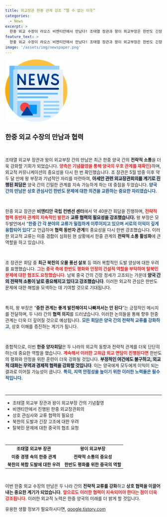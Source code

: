 ```yaml
---
title: 외교장관 한중 관계 강조 “뗄 수 없는 이웃”
categories:
  - News
excerpt: >
  한중 외교 수장이 라오스 비엔티안에서 만났다! 조태열 장관과 왕이 외교부장은 한반도 긴장 완화와 전략적 협력의 필요성을 강조하며 고위급 소통을 강화하기로 합의했다. 긴박한 정세 속, 두 나라의 미래 협력에 대한 새로운 전환점이 될까요? 클릭해서 더 알아보세요!
feature_text: >
  한중 외교 수장이 라오스 비엔티안에서 만났다! 조태열 장관과 왕이 외교부장은 한반도 긴장 완화와 전략적 협력의 필요성을 강조하며 고위급 소통을 강화하기로 합의했다. 긴박한 정세 속, 두 나라의 미래 협력에 대한 새로운 전환점이 될까요? 클릭해서 더 알아보세요!
image: '/assets/img/newspaper.png'
---
```


<p><img src="/assets/img/newspaper.png" alt="kimp 속보" /></p>

<h2 data-ke-size="size26">한중 외교 수장의 만남과 협력</h2>

<p data-ke-size="size16">&nbsp;</p>

<p>조태열 외교부 장관과 왕이 외교부장 간의 만남은 최근 한중 양국 간의 <b>전략적 소통</b>을 더욱 강화할 기회가 되었습니다. <b><span style="color: #ee2323;">양측은 기념촬영을 통해 양국의 우호 관계를 재확인}</span></b>하며, 외교적 커뮤니케이션의 중요성을 다시 한 번 확인했습니다. 조 장관은 5월 방중 이후 약 두 달 만에 왕 부장과 기념적인 자리를 마련하여, <b><span style="background-color: #21538527;">아세안 관련 외교장관회의를 계기로 진행된 회담은</span></b> 양국 간의 긴밀한 관계를 지속 가능하게 하는 데 중점을 두었습니다. <b><span style="color: #1a5490;">양국 간의 만남은 상호 관심사인 한반도 문제에 대한 의견을 교환하는 중요한 자리였습니다.</span></b></p>

<p data-ke-size="size16">&nbsp;</p>

<p>한중 외교 장관은 <b>비엔티안 국립 컨벤션 센터</b>에서 약 40분간 회담을 진행하며, <b><span style="color: #ee2323;">전략적 협력 동반자 관계의 지속적인 발전</span></b>과 <b><span style="background-color: #21538527;">교류 협력의 필요성을 강조했습니다.</span></b> 왕 부장은 모두발언에서 “<b><span style="color: #1a5490;">한중 간 각 분야의 교류가 밀접하게 이루어지고 있으며 서로의 이익이 깊게 융합되어 있다</span></b>”고 언급하며 <b>협력 동반자 관계</b>의 중요성을 다시 한번 강조했습니다. 이러한 외교적 교류는 미중 경합이 심화된 현 상황에서 한중 관계의 <b>전략적 소통 활성화</b>에 큰 역할을 하고 있습니다.</p>

<p data-ke-size="size16">&nbsp;</p>

<p>조 장관은 회담 중 <b>최근 북한의 오물 풍선 살포</b> 등 여러 복합적인 도발 양상에 대한 우려를 표명했습니다. <b><span style="color: #ee2323;">그는 중국 측에 한반도 평화와 안정의 건설적 역할을 부탁하며 탈북민 문제에 대한 협조도 요청했습니다.</span></b> 남북 중국 간의 긴장 정세가 고조되는 가운데 <b><span style="background-color: #21538527;">양국 간의 전략적 소통이 날로 중요해지고 있다고 강조했습니다</span></b>. 이러한 외교적 관심은 한반도 문제에 대한 해법을 모색하는 데 기여할 것으로 기대됩니다.</p>

<p data-ke-size="size16">&nbsp;</p>

<p>특히, 왕 부장은 “<b>중한 관계는 좋게 발전해야지 나빠져서는 안 된다</b>”는 긍정적인 메시지를 전달하며, 두 나라 간의 <b>협력 의지</b>를 드러냈습니다. 이러한 논의들을 통해 향후 한중 관계는 더욱 더 깊어질 것으로 예상됩니다. <b><span style="color: #1a5490;">모든 회담은 양국 간의 <b>전략적 교류</b>를 강화하고</span></b>, 상호 이해를 증진하는 계기가 됩니다.</p>

<p data-ke-size="size16">&nbsp;</p>

<p>종합적으로, 이번 <b>한중 양자회담</b>은 두 나라의 외교적 동향과 전략적 관계를 더욱 단단히 하는데 중요한 역할을 했습니다. <b><span style="color: #ee2323;">계속해서 이러한 고위급 외교 면담이 진행된다면</span></b> 한반도의 평화와 안정을 위한 훈련이 더욱 강화될 것입니다. <b><span style="background-color: #21538527;">부정적인 여건에도 불구하고, 외교적 대화는 무역과 경제적 협력을 강화할 것입니다</span></b>. 이는 양국에게 모두에게 이익이 되는 결과로 이어질 가능성이 큽니다. <b><span style="color: #1a5490;">특히, 지역 안정성을 높이기 위한 이러한 노력들은 필수적입니다.</span></b></p>

<p data-ke-size="size16">&nbsp;</p>

<hr/>

<ul>
    <li>조태열 외교부 장관과 왕이 외교부장 간의 기념촬영</li>
    <li>비엔티안에서 진행된 한중 외교장관회의</li>
    <li>상호 관심사와 교류 협력의 필요성</li>
    <li>북한의 도발과 긴장 고조에 대한 우려</li>
    <li>탈북민 문제에 대한 중국의 협조 요청</li>
</ul>

<p data-ke-size="size16">&nbsp;</p>

<table style="width: 100%;">
    <tr>
        <td style="text-align: center; height: 17px;"><b>조태열 외교부 장관</b></td>
        <td style="text-align: center; height: 17px;"><b>왕이 외교부장</b></td>
    </tr>
    <tr>
        <td style="text-align: center; height: 17px;"><b>미중 경쟁 속의 한중 관계</b></td>
        <td style="text-align: center; height: 17px;"><b>전략적 소통의 중요성</b></td>
    </tr>
    <tr>
        <td style="text-align: center; height: 17px;"><b>북한의 복합 도발에 대한 우려</b></td>
        <td style="text-align: center; height: 17px;"><b>한반도 평화를 위한 중국의 역할</b></td>
    </tr>
</table>

<p data-ke-size="size16">&nbsp;</p> 

<p>이번 한중 외교 수장의 만남은 두 나라 간의 <b>전략적 교류를 강화</b>하고 <b>상호 협력을 이끌어내는 중요한 계기가 되었습니다</b>. <b><span style="color: #ee2323;">앞으로도 이러한 협력이 지속되어야 한다는 점이 더욱 강조됩니다.</span></b> 이러한 외교적 노력은 한중 양국의 미래를 더 밝게 할 것입니다.</p>
유용한 생활 정보가 필요하시다면, <a href="https://qoogle.tistory.com" rel="dofollow">qoogle.tistory.com</a>


